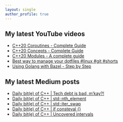 ```yaml
---
layout: single
author_profile: true
---
```


## My latest YouTube videos

<!--START_SECTION:youtube-->
* [C++20 Coroutines - Complete Guide](https://www.youtube.com/watch?v=w-dmOHhBX9o)
* [C++20 Concepts  - Complete Guide](https://www.youtube.com/watch?v=1So7onMFxJM)
* [C++20 Modules - A complete guide](https://www.youtube.com/watch?v=WRCwciJ5MTE)
* [Best way to manage your dotfiles #linux #git #shorts](https://www.youtube.com/watch?v=LHrB4TcU1JM)
* [Using Golang with Bazel - Step by Step](https://www.youtube.com/watch?v=mXLrk0ipwz4)
<!--END_SECTION:youtube-->

## My latest Medium posts

<!--START_SECTION:medium-->
* [Daily bit(e) of C++ | Tech debt is bad, m’kay?!](https://medium.com/@simontoth/daily-bit-e-of-c-tech-debt-is-bad-mkay-feb318bffaad?source=rss-1e1de1006a93------2)
* [Daily bit(e) of C++ | std::nth_element](https://medium.com/@simontoth/daily-bit-e-of-c-std-nth-element-313de749cc5b?source=rss-1e1de1006a93------2)
* [Daily bit(e) of C++ | std::iter_swap](https://medium.com/@simontoth/daily-bit-e-of-c-std-iter-swap-22f850a8f858?source=rss-1e1de1006a93------2)
* [Daily bit(e) of C++ | if consteval {}](https://medium.com/@simontoth/daily-bit-e-of-c-if-consteval-5b23d6b4e11a?source=rss-1e1de1006a93------2)
* [Daily bit(e) of C++ | Uncovered intervals](https://medium.com/@simontoth/daily-bit-e-of-c-uncovered-intervals-7a81a2b83632?source=rss-1e1de1006a93------2)
<!--END_SECTION:medium-->